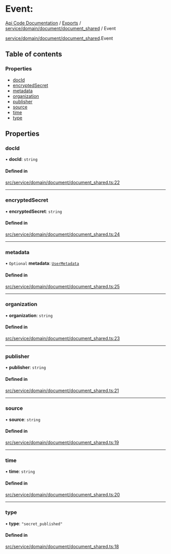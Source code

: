 # Event: 
 
[Api Code Documentation](../README.md) / [Exports](../modules.md) / [service/domain/document/document\_shared](../modules/service_domain_document_document_shared.md) / Event

[service/domain/document/document_shared](../modules/service_domain_document_document_shared.md).Event

## Table of contents

### Properties

- [docId](service_domain_document_document_shared.Event.md#docid)
- [encryptedSecret](service_domain_document_document_shared.Event.md#encryptedsecret)
- [metadata](service_domain_document_document_shared.Event.md#metadata)
- [organization](service_domain_document_document_shared.Event.md#organization)
- [publisher](service_domain_document_document_shared.Event.md#publisher)
- [source](service_domain_document_document_shared.Event.md#source)
- [time](service_domain_document_document_shared.Event.md#time)
- [type](service_domain_document_document_shared.Event.md#type)

## Properties

### docId

• **docId**: `string`

#### Defined in

[src/service/domain/document/document_shared.ts:22](https://github.com/openkfw/TruBudget/blob/a06c11b/api/src/service/domain/document/document_shared.ts#L22)

___

### encryptedSecret

• **encryptedSecret**: `string`

#### Defined in

[src/service/domain/document/document_shared.ts:24](https://github.com/openkfw/TruBudget/blob/a06c11b/api/src/service/domain/document/document_shared.ts#L24)

___

### metadata

• `Optional` **metadata**: [`UserMetadata`](../modules/service_domain_metadata.md#usermetadata)

#### Defined in

[src/service/domain/document/document_shared.ts:25](https://github.com/openkfw/TruBudget/blob/a06c11b/api/src/service/domain/document/document_shared.ts#L25)

___

### organization

• **organization**: `string`

#### Defined in

[src/service/domain/document/document_shared.ts:23](https://github.com/openkfw/TruBudget/blob/a06c11b/api/src/service/domain/document/document_shared.ts#L23)

___

### publisher

• **publisher**: `string`

#### Defined in

[src/service/domain/document/document_shared.ts:21](https://github.com/openkfw/TruBudget/blob/a06c11b/api/src/service/domain/document/document_shared.ts#L21)

___

### source

• **source**: `string`

#### Defined in

[src/service/domain/document/document_shared.ts:19](https://github.com/openkfw/TruBudget/blob/a06c11b/api/src/service/domain/document/document_shared.ts#L19)

___

### time

• **time**: `string`

#### Defined in

[src/service/domain/document/document_shared.ts:20](https://github.com/openkfw/TruBudget/blob/a06c11b/api/src/service/domain/document/document_shared.ts#L20)

___

### type

• **type**: ``"secret_published"``

#### Defined in

[src/service/domain/document/document_shared.ts:18](https://github.com/openkfw/TruBudget/blob/a06c11b/api/src/service/domain/document/document_shared.ts#L18)
